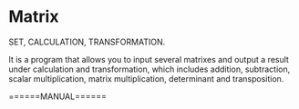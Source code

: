 # Matrix
SET, CALCULATION, TRANSFORMATION.

It is a program that allows you to input several matrixes and output a result under calculation and transformation,
which includes addition, subtraction, scalar multiplication, matrix multiplication, determinant and transposition.

======MANUAL======
